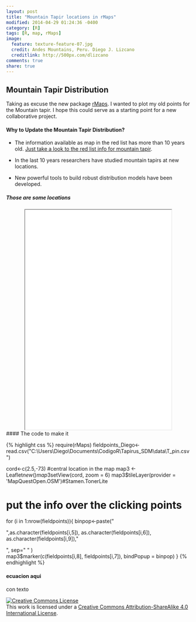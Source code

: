```yaml
---
layout: post
title: "Mountain Tapir locations in rMaps"
modified: 2014-04-29 01:24:36 -0400
category: [R]
tags: [R, map, rMaps]
image:
  feature: texture-feature-07.jpg
  credit: Andes Mountains, Peru. Diego J. Lizcano
  creditlink: http://500px.com/dlizcano
comments: true
share: true
---
```


## Mountain Tapir Distribution
Taking as excuse the new package [rMaps](https://github.com/ramnathv/rMaps). I wanted to plot my old points for the Mountain tapir. I hope this could serve as a starting point for a new collaborative project.

#### Why to Update the Mountain Tapir Distribution?

- The information available as map in the red list has more than 10 years old. 
  [Just take a look to the red list info for mountain tapir](http://maps.iucnredlist.org/map.html?id=21473).
  
- In the last 10 years researchers have studied mountain tapirs at new locations.
- New powerful tools to build robust distribution models have been developed. 

##### Those are some locations

<iframe src="/content/2.html" width="400" height="600" style="display:block; margin: 0 auto;">&nbsp;</iframe>
#### The code to make it

{% highlight css %}
require(rMaps)
fieldpoints_Diego<-read.csv("C:\\Users\\Diego\\Documents\\CodigoR\\Tapirus_SDM\\data\\T_pin.csv")

cord<-c(2.5,-73) #central location in the map
map3 <- Leaflet$new()
map3$setView(cord, zoom = 6)
map3$tileLayer(provider = 'MapQuestOpen.OSM')#Stamen.TonerLite
# put the info over the clicking points
for (i in 1:nrow(fieldpoints)){
  binpop<-paste("<p>",as.character(fieldpoints[i,5]),
  as.character(fieldpoints[i,6]), as.character(fieldpoints[i,9]),"</p>", sep=" " )  
map3$marker(c(fieldpoints[i,8], fieldpoints[i,7]), bindPopup = binpop)
  }
{% endhighlight %}

#### ecuacion aqui
con texto


<a rel="license" href="http://creativecommons.org/licenses/by-sa/4.0/"><img alt="Creative Commons License" style="border-width:0" src="http://i.creativecommons.org/l/by-sa/4.0/88x31.png" /></a><br />This work is licensed under a <a rel="license" href="http://creativecommons.org/licenses/by-sa/4.0/">Creative Commons Attribution-ShareAlike 4.0 International License</a>.